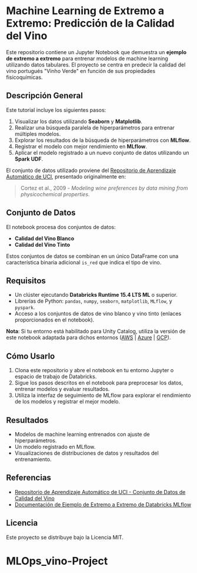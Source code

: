 
# Machine Learning de Extremo a Extremo: Predicción de la Calidad del Vino

Este repositorio contiene un Jupyter Notebook que demuestra un **ejemplo de extremo a extremo** para entrenar modelos de machine learning utilizando datos tabulares. El proyecto se centra en predecir la calidad del vino portugués "Vinho Verde" en función de sus propiedades fisicoquímicas.

## Descripción General

Este tutorial incluye los siguientes pasos:
1. Visualizar los datos utilizando **Seaborn** y **Matplotlib**.
2. Realizar una búsqueda paralela de hiperparámetros para entrenar múltiples modelos.
3. Explorar los resultados de la búsqueda de hiperparámetros con **MLflow**.
4. Registrar el modelo con mejor rendimiento en **MLflow**.
5. Aplicar el modelo registrado a un nuevo conjunto de datos utilizando un **Spark UDF**.

El conjunto de datos utilizado proviene del [Repositorio de Aprendizaje Automático de UCI](https://archive.ics.uci.edu/ml/datasets/wine+quality), presentado originalmente en:
> Cortez et al., 2009 - *Modeling wine preferences by data mining from physicochemical properties*.

## Conjunto de Datos

El notebook procesa dos conjuntos de datos:
- **Calidad del Vino Blanco**
- **Calidad del Vino Tinto**

Estos conjuntos de datos se combinan en un único DataFrame con una característica binaria adicional `is_red` que indica el tipo de vino.

## Requisitos

- Un clúster ejecutando **Databricks Runtime 15.4 LTS ML** o superior.
- Librerías de Python: `pandas`, `numpy`, `seaborn`, `matplotlib`, `MLflow`, y `pyspark`.
- Acceso a los conjuntos de datos de vino blanco y vino tinto (enlaces proporcionados en el notebook).

**Nota**: Si tu entorno está habilitado para Unity Catalog, utiliza la versión de este notebook adaptada para dichos entornos ([AWS](https://docs.databricks.com/mlflow/end-to-end-example.html) | [Azure](https://docs.microsoft.com/azure/databricks/mlflow/end-to-end-example) | [GCP](https://docs.gcp.databricks.com/mlflow/end-to-end-example.html)).

## Cómo Usarlo

1. Clona este repositorio y abre el notebook en tu entorno Jupyter o espacio de trabajo de Databricks.
2. Sigue los pasos descritos en el notebook para preprocesar los datos, entrenar modelos y evaluar resultados.
3. Utiliza la interfaz de seguimiento de MLflow para explorar el rendimiento de los modelos y registrar el mejor modelo.

## Resultados

- Modelos de machine learning entrenados con ajuste de hiperparámetros.
- Un modelo registrado en MLflow.
- Visualizaciones de distribuciones de datos y resultados del entrenamiento.

## Referencias

- [Repositorio de Aprendizaje Automático de UCI - Conjunto de Datos de Calidad del Vino](https://archive.ics.uci.edu/ml/datasets/wine+quality)
- [Documentación de Ejemplo de Extremo a Extremo de Databricks MLflow](https://docs.databricks.com/mlflow/end-to-end-example.html)

## Licencia

Este proyecto se distribuye bajo la Licencia MIT.


# MLOps_vino-Project
